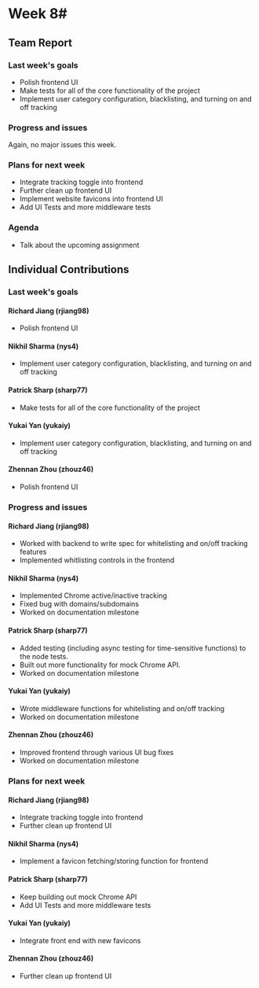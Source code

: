 # Week 8#

## Team Report

### Last week's goals
- Polish frontend UI
- Make tests for all of the core functionality of the project
- Implement user category configuration, blacklisting, and turning on and off tracking


### Progress and issues
Again, no major issues this week. 

### Plans for next week
- Integrate tracking toggle into frontend
- Further clean up frontend UI
- Implement website favicons into frontend UI
- Add UI Tests and more middleware tests

### Agenda
- Talk about the upcoming assignment


## Individual Contributions

### Last week's goals

#### Richard Jiang (rjiang98)
- Polish frontend UI

#### Nikhil Sharma (nys4)
- Implement user category configuration, blacklisting, and turning on and off tracking

#### Patrick Sharp (sharp77)
- Make tests for all of the core functionality of the project

#### Yukai Yan (yukaiy)
- Implement user category configuration, blacklisting, and turning on and off tracking

#### Zhennan Zhou (zhouz46)
- Polish frontend UI


### Progress and issues

#### Richard Jiang (rjiang98)
- Worked with backend to write spec for whitelisting and on/off tracking features
- Implemented whitlisting controls in the frontend

#### Nikhil Sharma (nys4)
- Implemented Chrome active/inactive tracking
- Fixed bug with domains/subdomains
- Worked on documentation milestone

#### Patrick Sharp (sharp77)
- Added testing (including async testing for time-sensitive functions) to the node tests.
- Built out more functionality for mock Chrome API. 
- Worked on documentation milestone

#### Yukai Yan (yukaiy)
- Wrote middleware functions for whitelisting and on/off tracking
- Worked on documentation milestone

#### Zhennan Zhou (zhouz46)
- Improved frontend through various UI bug fixes
- Worked on documentation milestone

### Plans for next week

#### Richard Jiang (rjiang98)
- Integrate tracking toggle into frontend
- Further clean up frontend UI

#### Nikhil Sharma (nys4)
- Implement a favicon fetching/storing function for frontend

#### Patrick Sharp (sharp77)
- Keep building out mock Chrome API
- Add UI Tests and more middleware tests

#### Yukai Yan (yukaiy)
- Integrate front end with new favicons

#### Zhennan Zhou (zhouz46)
- Further clean up frontend UI
